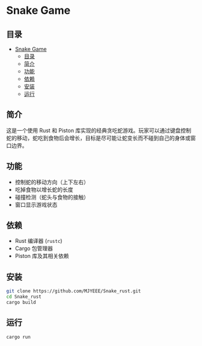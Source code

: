 # Snake Game

## 目录
- [Snake Game](#snake-game)
  - [目录](#目录)
  - [简介](#简介)
  - [功能](#功能)
  - [依赖](#依赖)
  - [安装](#安装)
  - [运行](#运行)

## 简介
这是一个使用 Rust 和 Piston 库实现的经典贪吃蛇游戏。玩家可以通过键盘控制蛇的移动，蛇吃到食物后会增长，目标是尽可能让蛇变长而不碰到自己的身体或窗口边界。

## 功能

- 控制蛇的移动方向（上下左右）
- 吃掉食物以增长蛇的长度
- 碰撞检测（蛇头与食物的接触）
- 窗口显示游戏状态

## 依赖
- Rust 编译器 (`rustc`)
- Cargo 包管理器
- Piston 库及其相关依赖

## 安装
```bash
git clone https://github.com/MJYEEE/Snake_rust.git
cd Snake_rust
cargo build
```

## 运行
```bash
cargo run
```

